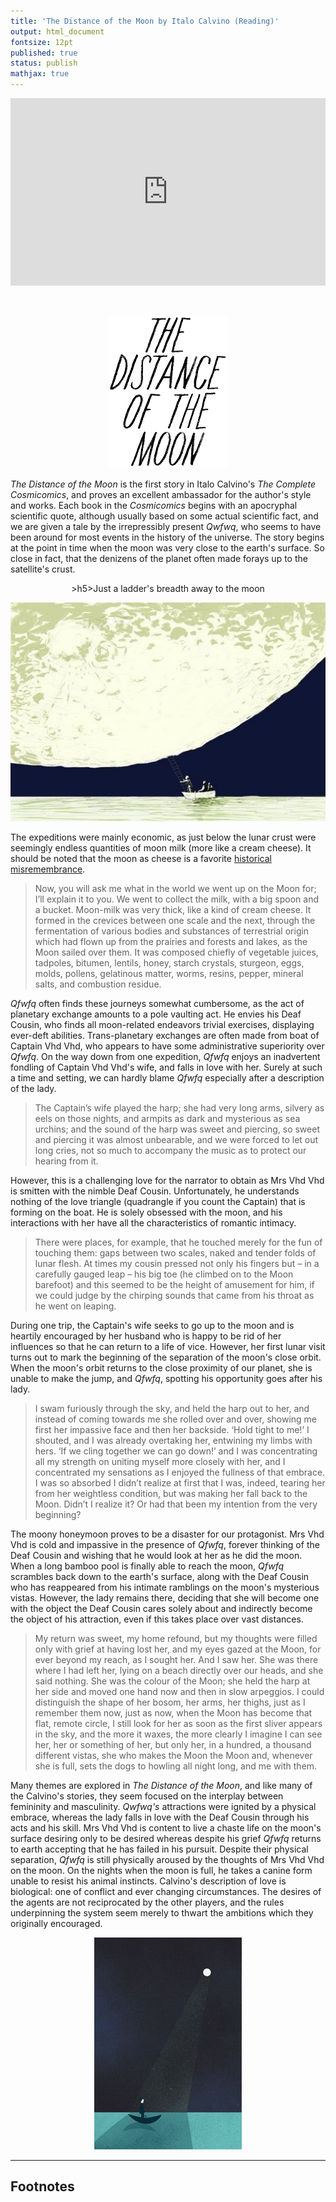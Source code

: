 ```yaml
---
title: 'The Distance of the Moon by Italo Calvino (Reading)'
output: html_document
fontsize: 12pt
published: true
status: publish
mathjax: true
---
```


<p align="center">
<iframe width="100%" height="300" scrolling="no" frameborder="no" src="https://w.soundcloud.com/player/?url=https%3A//api.soundcloud.com/tracks/344731455&amp;color=%23ff5500&amp;auto_play=false&amp;hide_related=false&amp;show_comments=true&amp;show_user=true&amp;show_reposts=false&amp;visual=true">
</iframe>
</p>
<br>

<p align="center"><img src="/figures/the_distance_of_the_moon.png"></p>

*The Distance of the Moon* is the first story in Italo Calvino's *The Complete Cosmicomics*, and proves an excellent ambassador for the author's style and works. Each book in the *Cosmicomics* begins with an apocryphal scientific quote, although usually based on some actual scientific fact, and we are given a tale by the irrepressibly present *Qwfwq*, who seems to have been around for most events in the history of the universe. The story begins at the point in time when the moon was very close to the earth's surface. So close in fact, that the denizens of the planet  often made forays up to the satellite's crust.

<p align="center">>h5>Just a ladder's breadth away to the moon</h5></p>
<p align="center"><img src="/figures/ladder_moon.jpg"></p>

The expeditions were mainly economic, as just below the lunar crust were seemingly endless quantities of moon milk (more like a cream cheese). It should be noted that the moon as cheese is a favorite [historical misremembrance](https://en.wikipedia.org/wiki/The_Moon_is_made_of_green_cheese).

> Now, you will ask me what in the world we went up on the Moon for; I’ll explain it to you. We went to collect the milk, with a big spoon and a bucket. Moon-milk was very thick, like a kind of cream cheese. It formed in the crevices between one scale and the next, through the fermentation of various bodies and substances of terrestrial origin which had flown up from the prairies and forests and lakes, as the Moon sailed over them. It was composed chiefly of vegetable juices, tadpoles, bitumen, lentils, honey, starch crystals, sturgeon, eggs, molds, pollens, gelatinous matter, worms, resins, pepper, mineral salts, and combustion residue.

*Qfwfq* often finds these journeys somewhat cumbersome, as the act of planetary exchange amounts to a pole vaulting act. He envies his Deaf Cousin, who finds all moon-related endeavors trivial exercises, displaying ever-deft abilities. Trans-planetary exchanges are often made from boat of Captain Vhd Vhd, who appears to have some administrative superiority over *Qfwfq*. On the way down from one expedition, *Qfwfq* enjoys an inadvertent fondling of Captain Vhd Vhd's wife, and falls in love with her. Surely at such a time and setting, we can hardly blame *Qfwfq* especially after a description of the lady.

>  The Captain’s wife played the harp; she had very long arms, silvery as eels on those nights, and armpits as dark and mysterious as sea urchins; and the sound of the harp was sweet and piercing, so sweet and piercing it was almost unbearable, and we were forced to let out long cries, not so much to accompany the music as to protect our hearing from it.

However, this is a challenging love for the narrator to obtain as Mrs Vhd Vhd is smitten with the nimble Deaf Cousin. Unfortunately, he understands nothing of the love triangle (quadrangle if you count the Captain) that is forming on the boat. He is solely obsessed with the moon, and his interactions with her have all the characteristics of romantic intimacy.

> There were places, for example, that he touched merely for the fun of touching them: gaps between two scales, naked and tender folds of lunar flesh. At times my cousin pressed not only his fingers but – in a carefully gauged leap – his big toe (he climbed on to the Moon barefoot) and this seemed to be the height of amusement for him, if we could judge by the chirping sounds that came from his throat as he went on leaping.

During one trip, the Captain's wife seeks to go up to the moon and is heartily encouraged by her husband who is happy to be rid of her influences so that he can return to a life of vice. However, her first lunar visit turns out to mark the beginning of the separation of the moon's close orbit. When the moon's orbit returns to the close proximity of our planet, she is unable to make the jump, and *Qfwfq*, spotting his opportunity goes after his lady.

> I swam furiously through the sky, and held the harp out to her, and instead of coming towards me she rolled
over and over, showing me first her impassive face and then her backside. ‘Hold tight to me!’ I shouted, and I was already overtaking her, entwining my limbs with hers. ‘If we cling together we can go down!’ and I was concentrating all my strength on uniting myself more closely with her, and I concentrated my sensations as I enjoyed the fullness of that embrace. I was so absorbed I didn’t realize at first that I was, indeed, tearing her from her weightless condition, but was making her fall back to the Moon. Didn’t I realize it? Or had that been my intention from the very beginning?

The moony honeymoon proves to be a disaster for our protagonist. Mrs Vhd Vhd is cold and impassive in the presence of *Qfwfq*, forever thinking of the Deaf Cousin and wishing that he would look at her as he did the moon. When a long bamboo pool is finally able to reach the moon, *Qfwfq* scrambles back down to the earth's surface, along with the Deaf Cousin who has reappeared from his intimate ramblings on the moon's mysterious vistas. However, the lady remains there, deciding that she will become one with the object the Deaf Cousin cares solely about and indirectly become the object of his attraction, even if this takes place over vast distances.

> My return was sweet, my home refound, but my thoughts were filled only with grief at having lost her, and my eyes gazed at the Moon, for ever beyond my reach, as I sought her. And I saw her. She was there where I had left her, lying on a beach directly over our heads, and she said nothing. She was the colour of the Moon; she held the harp at her side and moved one hand now and then in slow arpeggios. I could distinguish the shape of her bosom, her arms, her thighs, just as I remember them now, just as now, when the Moon has become that flat, remote circle, I still look for her as soon as the first sliver appears in the sky, and the more it waxes, the more clearly I imagine I can see her, her or something of her, but only her, in a hundred, a thousand different vistas, she who makes the Moon the Moon and, whenever she is full, sets the dogs to howling all night long, and me with them.

Many themes are explored in *The Distance of the Moon*, and like many of the Calvino's stories, they seem focused on the interplay between femininity and masculinity. *Qwfwq's* attractions were ignited by a physical embrace, whereas the lady falls in love with the Deaf Cousin through his acts and his skill. Mrs Vhd Vhd is content to live a chaste life on the moon's surface desiring only to be desired whereas despite his grief *Qfwfq* returns to earth accepting that he has failed in his pursuit. Despite their physical separation, *Qfwfq* is still physically aroused by the thoughts of Mrs Vhd Vhd on the moon. On the nights when the moon is full, he takes a canine form unable to resist his animal instincts. Calvino's description of love is biological: one of conflict and ever changing circumstances. The desires of the agents are not reciprocated by the other players, and the rules underpinning the system seem merely to thwart the ambitions which they originally encouraged.

<p align="center"><img src="/figures/more_distance.jpg"></p>

* * *

## Footnotes

[^1]: For this story, it was true that the moon was much closer to the earth at one point in time and Sir George H Darwin is a real astronomer.  
